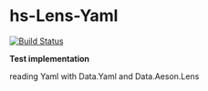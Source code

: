 hs-Lens-Yaml
===

[![Build Status](https://travis-ci.org/cosmo0920/hs-Lens-Yaml.png?branch=master)](https://travis-ci.org/cosmo0920/hs-Lens-Yaml)

**Test implementation**

reading Yaml with Data.Yaml and Data.Aeson.Lens
